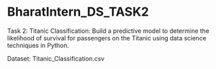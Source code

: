 # BharatIntern_DS_TASK2

Task 2: 
Titanic Classification:
Build a predictive model to determine the likelihood of survival for passengers on the Titanic using data science techniques in Python.

Dataset: Titanic_Classification.csv
